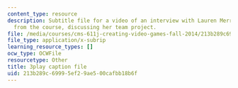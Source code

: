 ```yaml
---
content_type: resource
description: Subtitle file for a video of an interview with Lauren Merriman, a student
  from the course, discussing her team project.
file: /media/courses/cms-611j-creating-video-games-fall-2014/213b289c69995ef29ae500cafbb18b6f_Od21y3eAwUo.vtt
file_type: application/x-subrip
learning_resource_types: []
ocw_type: OCWFile
resourcetype: Other
title: 3play caption file
uid: 213b289c-6999-5ef2-9ae5-00cafbb18b6f
---
```

